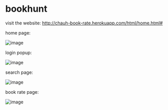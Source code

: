 # bookhunt
visit the website: http://chauh-book-rate.herokuapp.com/html/home.html#

home page:


![image](https://user-images.githubusercontent.com/56485471/135902467-598da7bc-e1fd-4d80-a349-d408d3b5f490.png)

login popup:


![image](https://user-images.githubusercontent.com/56485471/135903038-eb479942-9341-4dff-af90-acbf99df905f.png)

search page:


![image](https://user-images.githubusercontent.com/56485471/135903279-7a468c01-f7d1-464f-95ec-decb498caaf7.png)

book rate page:


![image](https://user-images.githubusercontent.com/56485471/135903452-07f31904-46cf-4b35-a794-637dab44a721.png)
